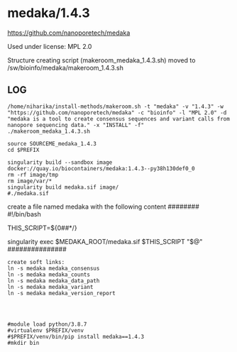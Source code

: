 medaka/1.4.3
========================

<https://github.com/nanoporetech/medaka>

Used under license:
MPL 2.0


Structure creating script (makeroom_medaka_1.4.3.sh) moved to /sw/bioinfo/medaka/makeroom_1.4.3.sh

LOG
---

    /home/niharika/install-methods/makeroom.sh -t "medaka" -v "1.4.3" -w "https://github.com/nanoporetech/medaka" -c "bioinfo" -l "MPL 2.0" -d "medaka is a tool to create consensus sequences and variant calls from nanopore sequencing data." -x "INSTALL" -f"
    ./makeroom_medaka_1.4.3.sh

    source SOURCEME_medaka_1.4.3
    cd $PREFIX

    singularity build --sandbox image docker://quay.io/biocontainers/medaka:1.4.3--py38h130def0_0 
    rm -rf image/tmp
    rm image/var/*
    singularity build medaka.sif image/
    #./medaka.sif

create a file named medaka with the following content
########
#!/bin/bash

THIS_SCRIPT=${0##*/}

singularity exec $MEDAKA_ROOT/medaka.sif $THIS_SCRIPT "$@"
###############

    create soft links:
    ln -s medaka medaka_consensus
    ln -s medaka medaka_counts
    ln -s medaka medaka_data_path
    ln -s medaka medaka_variant
    ln -s medaka medaka_version_report




    #module load python/3.8.7
    #virtualenv $PREFIX/venv
    #$PREFIX/venv/bin/pip install medaka==1.4.3
    #mkdir bin


